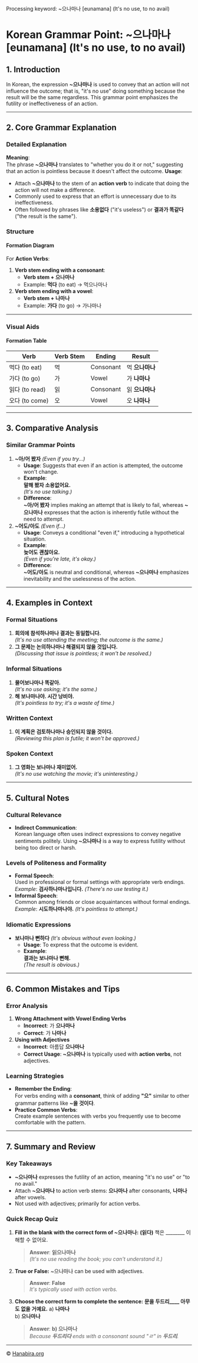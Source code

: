 Processing keyword: ~으나마나 [eunamana] (It's no use, to no avail)
# Korean Grammar Point: ~으나마나 [eunamana] (It's no use, to no avail)

## 1. Introduction
In Korean, the expression **~으나마나** is used to convey that an action will not influence the outcome; that is, "it's no use" doing something because the result will be the same regardless. This grammar point emphasizes the futility or ineffectiveness of an action.

---
## 2. Core Grammar Explanation
### Detailed Explanation
**Meaning**:  
The phrase **~으나마나** translates to "whether you do it or not," suggesting that an action is pointless because it doesn't affect the outcome.
**Usage**:
- Attach **~으나마나** to the stem of an **action verb** to indicate that doing the action will not make a difference.
- Commonly used to express that an effort is unnecessary due to its ineffectiveness.
- Often followed by phrases like **소용없다** ("it's useless") or **결과가 똑같다** ("the result is the same").
### Structure
#### Formation Diagram
For **Action Verbs**:
1. **Verb stem ending with a consonant**:
   - **Verb stem + 으나마나**
   - Example: **먹다** (to eat) → 먹으나마나
2. **Verb stem ending with a vowel**:
   - **Verb stem + 나마나**
   - Example: **가다** (to go) → 가나마나
---
### Visual Aids
#### Formation Table
| **Verb**     | **Verb Stem** | **Ending**    | **Result**     |
|--------------|---------------|---------------|----------------|
| 먹다 (to eat) | 먹             | Consonant     | 먹 **으나마나** |
| 가다 (to go)  | 가             | Vowel         | 가 **나마나**   |
| 읽다 (to read)| 읽             | Consonant     | 읽 **으나마나** |
| 오다 (to come)| 오             | Vowel         | 오 **나마나**   |
---
## 3. Comparative Analysis
### Similar Grammar Points
1. **~아/어 봤자** *(Even if you try...)*
   - **Usage**: Suggests that even if an action is attempted, the outcome won't change.
   - **Example**:  
     **말해 봤자 소용없어요.**  
     *(It's no use talking.)*
   - **Difference**:  
     **~아/어 봤자** implies making an attempt that is likely to fail, whereas **~으나마나** expresses that the action is inherently futile without the need to attempt.
2. **~어도/아도** *(Even if...)*
   - **Usage**: Conveys a conditional "even if," introducing a hypothetical situation.
   - **Example**:  
     **늦어도 괜찮아요.**  
     *(Even if you're late, it's okay.)*
   - **Difference**:  
     **~어도/아도** is neutral and conditional, whereas **~으나마나** emphasizes inevitability and the uselessness of the action.
---
## 4. Examples in Context
### Formal Situations
1. **회의에 참석하나마나 결과는 동일합니다.**  
   *(It's no use attending the meeting; the outcome is the same.)*
2. **그 문제는 논의하나마나 해결되지 않을 것입니다.**  
   *(Discussing that issue is pointless; it won't be resolved.)*
### Informal Situations
1. **물어보나마나 똑같아.**  
   *(It's no use asking; it's the same.)*
2. **해 보나마나야. 시간 낭비야.**  
   *(It's pointless to try; it's a waste of time.)*
### Written Context
1. **이 계획은 검토하나마나 승인되지 않을 것이다.**  
   *(Reviewing this plan is futile; it won't be approved.)*
### Spoken Context
1. **그 영화는 보나마나 재미없어.**  
   *(It's no use watching the movie; it's uninteresting.)*
---
## 5. Cultural Notes
### Cultural Relevance
- **Indirect Communication**:  
  Korean language often uses indirect expressions to convey negative sentiments politely. Using **~으나마나** is a way to express futility without being too direct or harsh.
### Levels of Politeness and Formality
- **Formal Speech**:  
  Used in professional or formal settings with appropriate verb endings.  
  *Example*: **검사하나마나입니다.** *(There's no use testing it.)*
- **Informal Speech**:  
  Common among friends or close acquaintances without formal endings.  
  *Example*: **시도하나마나야.** *(It's pointless to attempt.)*
### Idiomatic Expressions
- **보나마나 뻔하다** *(It's obvious without even looking.)*
  - **Usage**: To express that the outcome is evident.
  - **Example**:  
    **결과는 보나마나 뻔해.**  
    *(The result is obvious.)*
---
## 6. Common Mistakes and Tips
### Error Analysis
1. **Wrong Attachment with Vowel Ending Verbs**
   - **Incorrect**: 가 **으나마나**
   - **Correct**: 가 **나마나**
2. **Using with Adjectives**
   - **Incorrect**: 아름답 **으나마나**
   - **Correct Usage**: **~으나마나** is typically used with **action verbs**, not adjectives.
### Learning Strategies
- **Remember the Ending**:  
  For verbs ending with a **consonant**, think of adding **"으"** similar to other grammar patterns like **~을 것이다**.
- **Practice Common Verbs**:  
  Create example sentences with verbs you frequently use to become comfortable with the pattern.
---
## 7. Summary and Review
### Key Takeaways
- **~으나마나** expresses the futility of an action, meaning "it's no use" or "to no avail."
- Attach **~으나마나** to action verb stems: **으나마나** after consonants, **나마나** after vowels.
- Not used with adjectives; primarily for action verbs.
### Quick Recap Quiz
1. **Fill in the blank with the correct form of ~으나마나:**
   **(읽다)** 책은 ________ 이해할 수 없어요.
   > **Answer**: **읽으나마나**  
   > *(It's no use reading the book; you can't understand it.)*
2. **True or False:** ~으나마나 can be used with adjectives.
   > **Answer**: **False**  
   > *It's typically used with action verbs.*
3. **Choose the correct form to complete the sentence:**
   **문을 두드리____ 아무도 없을 거예요.**
   a) **나마나**  
   b) **으나마나**  
   > **Answer**: **b) 으나마나**  
   > *Because **두드리다** ends with a consonant sound "ㄹ" in **두드리**.*

---
© [Hanabira.org](https://hanabira.org)
